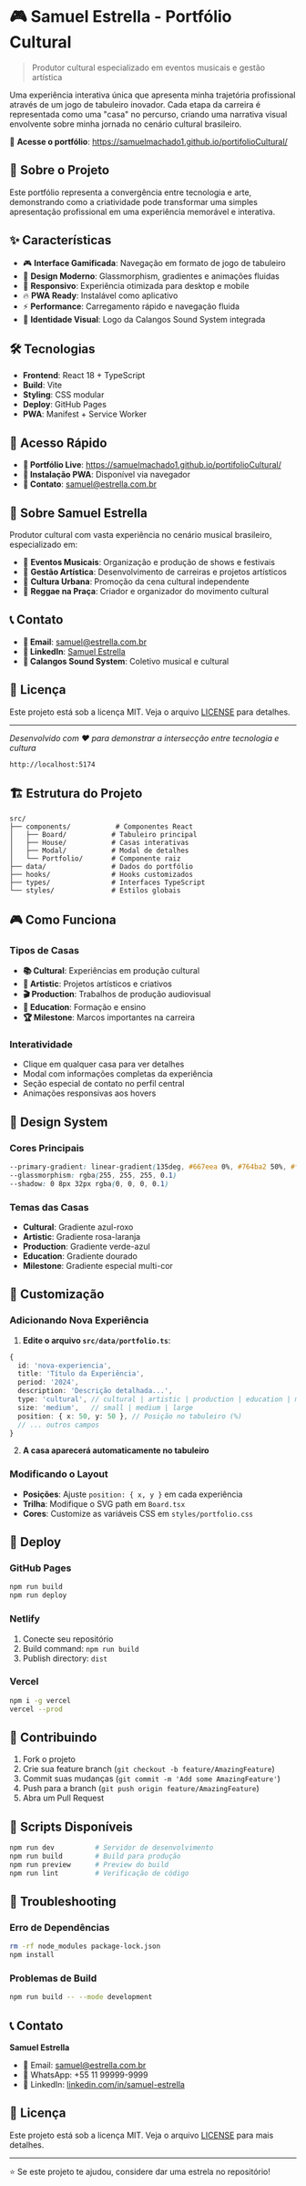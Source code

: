 # 🎮 Samuel Estrella - Portfólio Cultural

> Produtor cultural especializado em eventos musicais e gestão artística

Uma experiência interativa única que apresenta minha trajetória profissional através de um jogo de tabuleiro inovador. Cada etapa da carreira é representada como uma "casa" no percurso, criando uma narrativa visual envolvente sobre minha jornada no cenário cultural brasileiro.

🌟 **Acesse o portfólio**: https://samuelmachado1.github.io/portifolioCultural/

## 🎯 Sobre o Projeto

Este portfólio representa a convergência entre tecnologia e arte, demonstrando como a criatividade pode transformar uma simples apresentação profissional em uma experiência memorável e interativa.

## ✨ Características

- 🎮 **Interface Gamificada**: Navegação em formato de jogo de tabuleiro
- 🎨 **Design Moderno**: Glassmorphism, gradientes e animações fluidas  
- 📱 **Responsivo**: Experiência otimizada para desktop e mobile
- 🔥 **PWA Ready**: Instalável como aplicativo
- ⚡ **Performance**: Carregamento rápido e navegação fluida
- 🎵 **Identidade Visual**: Logo da Calangos Sound System integrada

## 🛠️ Tecnologias

- **Frontend**: React 18 + TypeScript
- **Build**: Vite
- **Styling**: CSS modular  
- **Deploy**: GitHub Pages
- **PWA**: Manifest + Service Worker

## 🚀 Acesso Rápido

- **🌟 Portfólio Live**: https://samuelmachado1.github.io/portifolioCultural/
- **📱 Instalação PWA**: Disponível via navegador
- **📧 Contato**: samuel@estrella.com.br

## 💼 Sobre Samuel Estrella

Produtor cultural com vasta experiência no cenário musical brasileiro, especializado em:

- 🎵 **Eventos Musicais**: Organização e produção de shows e festivais
- 🎤 **Gestão Artística**: Desenvolvimento de carreiras e projetos artísticos  
- 🌆 **Cultura Urbana**: Promoção da cena cultural independente
- 🎪 **Reggae na Praça**: Criador e organizador do movimento cultural

## 📞 Contato

- **📧 Email**: samuel@estrella.com.br
- **🔗 LinkedIn**: [Samuel Estrella](https://linkedin.com/in/samuelestrella)
- **🎵 Calangos Sound System**: Coletivo musical e cultural

## 📄 Licença

Este projeto está sob a licença MIT. Veja o arquivo [LICENSE](LICENSE) para detalhes.

---

*Desenvolvido com ❤️ para demonstrar a intersecção entre tecnologia e cultura*
```
http://localhost:5174
```

## 🏗️ Estrutura do Projeto

```
src/
├── components/           # Componentes React
│   ├── Board/           # Tabuleiro principal
│   ├── House/           # Casas interativas  
│   ├── Modal/           # Modal de detalhes
│   └── Portfolio/       # Componente raiz
├── data/                # Dados do portfólio
├── hooks/               # Hooks customizados
├── types/               # Interfaces TypeScript
└── styles/              # Estilos globais
```

## 🎮 Como Funciona

### Tipos de Casas
- **📚 Cultural**: Experiências em produção cultural
- **🎨 Artistic**: Projetos artísticos e criativos
- **🎬 Production**: Trabalhos de produção audiovisual
- **📖 Education**: Formação e ensino
- **🏆 Milestone**: Marcos importantes na carreira

### Interatividade
- Clique em qualquer casa para ver detalhes
- Modal com informações completas da experiência
- Seção especial de contato no perfil central
- Animações responsivas aos hovers

## 🎨 Design System

### Cores Principais
```css
--primary-gradient: linear-gradient(135deg, #667eea 0%, #764ba2 50%, #f093fb 100%)
--glassmorphism: rgba(255, 255, 255, 0.1)
--shadow: 0 8px 32px rgba(0, 0, 0, 0.1)
```

### Temas das Casas
- **Cultural**: Gradiente azul-roxo
- **Artistic**: Gradiente rosa-laranja  
- **Production**: Gradiente verde-azul
- **Education**: Gradiente dourado
- **Milestone**: Gradiente especial multi-cor

## 🔧 Customização

### Adicionando Nova Experiência

1. **Edite o arquivo `src/data/portfolio.ts`**:
```typescript
{
  id: 'nova-experiencia',
  title: 'Título da Experiência',
  period: '2024',
  description: 'Descrição detalhada...',
  type: 'cultural', // cultural | artistic | production | education | milestone
  size: 'medium',   // small | medium | large
  position: { x: 50, y: 50 }, // Posição no tabuleiro (%)
  // ... outros campos
}
```

2. **A casa aparecerá automaticamente no tabuleiro**

### Modificando o Layout

- **Posições**: Ajuste `position: { x, y }` em cada experiência
- **Trilha**: Modifique o SVG path em `Board.tsx`
- **Cores**: Customize as variáveis CSS em `styles/portfolio.css`

## 📱 Deploy

### GitHub Pages
```bash
npm run build
npm run deploy
```

### Netlify
1. Conecte seu repositório
2. Build command: `npm run build`
3. Publish directory: `dist`

### Vercel
```bash
npm i -g vercel
vercel --prod
```

## 🤝 Contribuindo

1. Fork o projeto
2. Crie sua feature branch (`git checkout -b feature/AmazingFeature`)
3. Commit suas mudanças (`git commit -m 'Add some AmazingFeature'`)
4. Push para a branch (`git push origin feature/AmazingFeature`)
5. Abra um Pull Request

## 📄 Scripts Disponíveis

```bash
npm run dev          # Servidor de desenvolvimento
npm run build        # Build para produção
npm run preview      # Preview do build
npm run lint         # Verificação de código
```

## 🐛 Troubleshooting

### Erro de Dependências
```bash
rm -rf node_modules package-lock.json
npm install
```

### Problemas de Build
```bash
npm run build -- --mode development
```

## 📞 Contato

**Samuel Estrella**
- 📧 Email: samuel@estrella.com.br
- 📱 WhatsApp: +55 11 99999-9999
- 🔗 LinkedIn: [linkedin.com/in/samuel-estrella](https://linkedin.com/in/samuel-estrella)

## 📝 Licença

Este projeto está sob a licença MIT. Veja o arquivo [LICENSE](LICENSE) para mais detalhes.

---

⭐ Se este projeto te ajudou, considere dar uma estrela no repositório!
